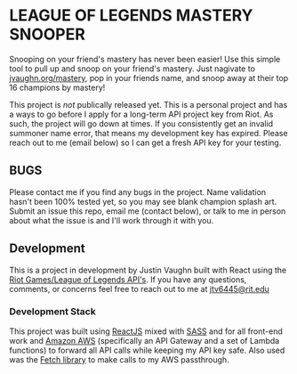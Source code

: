 # LEAGUE OF LEGENDS MASTERY SNOOPER
Snooping on your friend's mastery has never been easier! Use this simple tool to pull up and snoop on your friend's mastery. Just nagivate to [jvaughn.org/mastery](https://jvaughn.org/mastery "Mastery Snooper"), pop in your friends name, and snoop away at their top 16 champions by mastery!

This project is _not_ publically released yet. This is a personal project and has a ways to go before I apply for a long-term API project key from Riot. As such, the project will go down at times. If you consistently get an invalid summoner name error, that means my development key has expired. Please reach out to me (email below) so I can get a fresh API key for your testing. 

## BUGS
Please contact me if you find any bugs in the project. Name validation hasn't been 100% tested yet, so you may see blank champion splash art. Submit an issue this repo, email me (contact below), or talk to me in person about what the issue is and I'll work through it with you.

## Development
This is a project in development by Justin Vaughn built with React using the [Riot Games/League of Legends API's](https://developer.riotgames.com/ "Riot Develper Portal"). If you have any questions, comments, or concerns feel free to reach out to me at jtv6445@rit.edu

### Development Stack
This project was built using [ReactJS](https://reactjs.org/ "React Homepage") mixed with [SASS](https://www.npmjs.com/package/node-sass "Node-SASS NPM Page") and  for all front-end work and [Amazon AWS](https://aws.amazon.com/ "AWS Homepage") (specifically an API Gateway and a set of Lambda functions) to forward all API calls while keeping my API key safe. Also used was the [Fetch library](https://www.npmjs.com/package/fetch "Fetch NPM Page") to make calls to my AWS passthrough.
